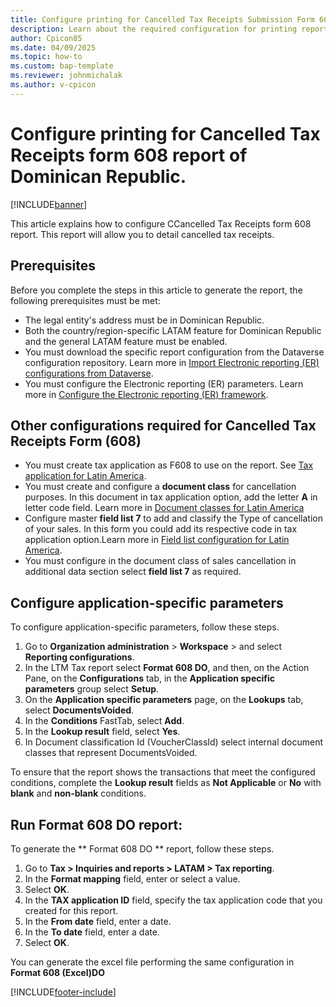 ```yaml
---
title: Configure printing for Cancelled Tax Receipts Submission Form 608
description: Learn about the required configuration for printing report of Cancelled Tax Receipts Submission Form 608 of Dominican Republic 
author: Cpicon85
ms.date: 04/09/2025
ms.topic: how-to
ms.custom: bap-template
ms.reviewer: johnmichalak
ms.author: v-cpicon
---
```


# Configure printing for Cancelled Tax Receipts form 608 report of Dominican Republic.

[!INCLUDE[banner](../includes/banner.md)]

This article explains how to configure CCancelled Tax Receipts form 608 report. This report will allow you to detail cancelled tax receipts.

## Prerequisites

Before you complete the steps in this article to generate the report, the following prerequisites must be met:
- The legal entity's address must be in Dominican Republic.
- Both the country/region-specific LATAM feature for Dominican Republic and the general LATAM feature must be enabled.
- You must download the specific report configuration from the Dataverse configuration repository. Learn more in [Import Electronic reporting (ER) configurations from Dataverse](../global/workspace/gsw-import-er-config-dataverse.md). 
- You must configure the Electronic reporting (ER) parameters. Learn more in [Configure the Electronic reporting (ER) framework](/dynamics365/fin-ops-core/dev-itpro/analytics/electronic-reporting-er-configure-parameters).

## Other configurations required for Cancelled Tax Receipts Form (608)

- You must create tax application as F608 to use on the report. See [Tax application for Latin America](ltm-core-tax-application.md).
- You must create and configure a **document class** for cancellation purposes. In this document in tax application option, add the letter **A** in letter code field. Learn more in [Document classes for Latin America]( ltm-core-document-class.md)
- Configure master **field list 7** to add and classify the Type of cancellation of your sales. In this form you could add  its respective code in tax application option.Learn more in [Field list configuration for Latin America](ltm-core-field-master-lists.md).
- You must configure in the document class of sales cancellation in additional data section select **field list 7** as required. 

## Configure application-specific parameters

To configure application-specific parameters, follow these steps.

1. Go to **Organization administration** > **Workspace** > and select **Reporting configurations**.
1. In the LTM Tax report select **Format 608 DO**, and then, on the Action Pane, on the **Configurations** tab, in the **Application specific parameters** group select **Setup**.
1. On the **Application specific parameters** page, on the **Lookups** tab, select **DocumentsVoided**.
1. In the **Conditions** FastTab, select **Add**.
1. In the **Lookup result** field, select **Yes**.
1. In Document classification Id (VoucherClassId) select internal document classes that represent DocumentsVoided.

To ensure that the report shows the transactions that meet the configured conditions, complete the **Lookup result** fields as **Not Applicable** or **No** with **blank** and **non-blank** conditions.

## Run Format 608 DO report:

To generate the ** Format 608 DO ** report, follow these steps.

1. Go to **Tax > Inquiries and reports > LATAM > Tax reporting**.
1. In the **Format mapping** field, enter or select a value.
1. Select **OK**.
1. In the **TAX application ID** field, specify the tax application code that you created for this report.
1. In the **From date** field, enter a date.
1. In the **To date** field, enter a date.
1. Select **OK**.

You can generate the excel file performing the same configuration in **Format 608 (Excel)DO**

[!INCLUDE[footer-include](../../../includes/footer-banner.md)]
